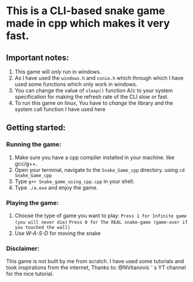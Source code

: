 # This is a CLI-based snake game made in cpp which makes it very fast.


## Important notes:
1. This game will *only* run in windows.
2. As I have used the `windows.h` and `conio.h` which through which I have used some functions which only work in windows. 
3. You can change the value of `sleep()` function A/c to your system specification for making the refresh rate of the CLI slow or fast.
4. To run this game on linux, You have to *change* the library and the system call function I have used here

## Getting started:
### Running the game:
1. Make sure you have a cpp compiler installed in your machine. like gcc/g++.
2. Open your terminal, navigate to the `Snake_Game_cpp` directory. using `cd Snake_Game_cpp`
3. Type `g++ Snake_game_using_cpp.cpp` in your shell.
4. Type `./a.exe` and enjoy the game.

### Playing the game:
1. Choose the type of game you want to play:
`Press 1 for Infinite game (you will never die)`
`Press 0 for The REAL snake-game (game-over if you touched the wall)`
2. Use *W-A-S-D* for moving the snake

### Disclaimer:
This game is not built by me from scratch. I have used some tutorials and took inspirations from the internet, Thanks to: @NVitanovic ' s YT channel for the nice tutorial.